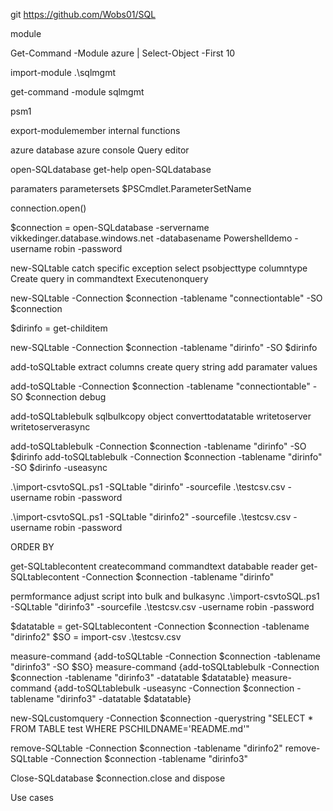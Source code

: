 git
https://github.com/Wobs01/SQL


module 

Get-Command -Module azure | Select-Object -First 10

import-module .\sqlmgmt

get-command -module sqlmgmt

psm1

export-modulemember
internal functions

azure database
azure console
Query editor

open-SQLdatabase
get-help open-SQLdatabase

paramaters
parametersets
$PSCmdlet.ParameterSetName

connection.open()

$connection = open-SQLdatabase -servername vikkedinger.database.windows.net -databasename Powershelldemo -username robin -password

new-SQLtable
catch specific exception
select psobjecttype
columntype
Create query in commandtext
Executenonquery

new-SQLtable -Connection $connection -tablename "connectiontable" -SO $connection

$dirinfo = get-childitem

new-SQLtable -Connection $connection -tablename "dirinfo" -SO $dirinfo

add-toSQLtable
extract columns
create query string
add paramater values

add-toSQLtable -Connection $connection -tablename "connectiontable" -SO $connection
debug

add-toSQLtablebulk
sqlbulkcopy object
converttodatatable
writetoserver
writetoserverasync

add-toSQLtablebulk -Connection $connection -tablename "dirinfo" -SO $dirinfo
add-toSQLtablebulk -Connection $connection -tablename "dirinfo" -SO $dirinfo -useasync



.\import-csvtoSQL.ps1 -SQLtable "dirinfo" -sourcefile .\testcsv.csv -username robin -password 

.\import-csvtoSQL.ps1 -SQLtable "dirinfo2" -sourcefile .\testcsv.csv -username robin -password 

ORDER BY

get-SQLtablecontent
createcommand
commandtext
databable 
reader
get-SQLtablecontent -Connection $connection -tablename "dirinfo"


permformance
adjust script into bulk and bulkasync
.\import-csvtoSQL.ps1 -SQLtable "dirinfo3" -sourcefile .\testcsv.csv -username robin -password 

$datatable = get-SQLtablecontent -Connection $connection -tablename "dirinfo2"
$SO = import-csv .\testcsv.csv

measure-command {add-toSQLtable -Connection $connection -tablename "dirinfo3" -SO $SO}
measure-command {add-toSQLtablebulk -Connection $connection -tablename "dirinfo3" -datatable $datatable}
measure-command {add-toSQLtablebulk -useasync -Connection $connection -tablename "dirinfo3" -datatable $datatable}

new-SQLcustomquery -Connection $connection -querystring "SELECT * FROM TABLE test WHERE PSCHILDNAME='README.md'"

remove-SQLtable -Connection $connection -tablename "dirinfo2" 
remove-SQLtable -Connection $connection -tablename "dirinfo3" 

Close-SQLdatabase
$connection.close and dispose

Use cases
